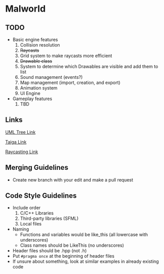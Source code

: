 # Malworld

## TODO
- Basic engine features
  1. Collision resolution
  2. ~~Raycasts~~
  3. Grid system to make raycasts more efficient
  4. ~~Drawable class~~
  5. System to determine which Drawables are visible and add them to list
  6. Sound management (events?)
  7. Map management (import, creation, and export)
  8. Animation system
  9. UI Engine
- Gameplay features
  1. TBD

## Links
[UML Tree Link](https://lucid.app/lucidchart/a2a08f0b-dfa6-4641-a8cc-3fd7d605779a/edit?viewport_loc=-332%2C-309%2C3678%2C1806%2C0_0&invitationId=inv_33b1dea5-221b-4891-8058-8ce4be728af2#)

[Taiga Link](https://tree.taiga.io/project/lackability-malworld-1/kanban)

[Raycasting Link](https://lodev.org/cgtutor/raycasting.html#The_Basic_Idea_)

## Merging Guidelines
- Create new branch with your edit and make a pull request

## Code Style Guidelines
- Include order
  1. C/C++ Libraries
  2. Third-party libraries (SFML)
  3. Local files
- Naming
  - Functions and variables would be like_this (all lowercase with underscores)
  - Class names should be LikeThis (no underscores)
- Header files should be .hpp (not .h)
- Put  `#pragma once` at the beginning of header files
- If unsure about something, look at similar examples in already existing code
